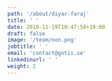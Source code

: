 ```yaml
---
path: '/about/diyar-faraj'
title: ' '
date: 2018-11-19T10:47:58+10:00
draft: false
image: '/team/non.png'
jobtitle: ' '
email: 'contact@gotis.se'
linkedinurl: ' '
weight: 2
---
```

 
